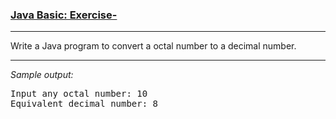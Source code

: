 ### [Java Basic: Exercise-]()

***
Write a Java program to convert a octal number to a decimal number.
***
_Sample output:_
<pre>
Input any octal number: 10                                                                                    
Equivalent decimal number: 8 
</pre>